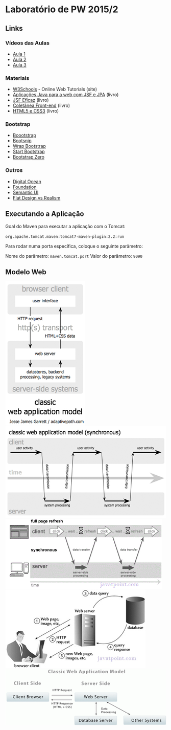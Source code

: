 
# Laboratório de PW 2015/2

## Links

### Vídeos das Aulas

* [Aula 1](https://www.dropbox.com/s/jkmqheu97lt4h6y/aula-01.zip?dl=0)
* [Aula 2](https://www.dropbox.com/s/rv1qr9pfhrj9nwf/aula-02.zip?dl=0)
* [Aula 3](https://www.dropbox.com/s/7e7qyan4cv323zg/aula-03.zip?dl=0)

### Materiais

* [W3Schools](http://www.w3schools.com/) - Online Web Tutorials (site)
* [Aplicações Java para a web com JSF e JPA](http://www.casadocodigo.com.br/products/livro-jsf-jpa) (livro)
* [JSF Eficaz](http://www.casadocodigo.com.br/products/livro-jsf-eficaz) (livro)
* [Coletânea Front-end](http://www.casadocodigo.com.br/products/livro-coletanea-front-end) (livro)
* [HTML5 e CSS3](http://www.casadocodigo.com.br/products/livro-html-css) (livro)

### Bootstrap

* [Boootstrap](http://getbootstrap.com/)
* [Bootsnip](http://bootsnipp.com/)
* [Wrap Bootstrap](https://wrapbootstrap.com/)
* [Start Bootstrap](http://startbootstrap.com/)
* [Bootstrap Zero](http://www.bootstrapzero.com/)
 
### Outros

* [Digital Ocean](https://www.digitalocean.com/)
* [Foundation](http://foundation.zurb.com/)
* [Semantic UI](http://semantic-ui.com/)
* [Flat Design vs Realism](http://www.flatvsrealism.com/)
 
## Executando a Aplicação

Goal do Maven para executar a aplicação com o Tomcat:

`org.apache.tomcat.maven:tomcat7-maven-plugin:2.2:run`

Para rodar numa porta específica, coloque o seguinte parâmetro:

Nome do parâmetro: `maven.tomcat.port`
Valor do parâmetro: `9090`

## Modelo Web

![web-model-01.png](src/site/web-model-01.png)
![web-model-02.png](src/site/web-model-02.png)
![web-model-03.png](src/site/web-model-03.png)
![web-model-04.png](src/site/web-model-04.png)
![web-model-05.png](src/site/web-model-05.png)
